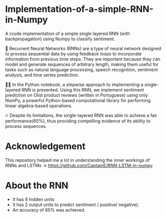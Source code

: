 # Implementation-of-a-simple-RNN-in-Numpy
A crude implementation of a simple single layered RNN (with backpropagation) using Numpy to classify sentiment.


🧠 Recurrent Neural Networks (RNNs) are a type of neural network designed to process sequential data by using feedback loops to incorporate information from previous time steps. They are important because they can model and generate sequences of arbitrary length, making them useful for tasks such as natural language processing, speech recognition, sentiment analysis, and time series prediction.


👨‍💻 In the Python notebook, a stepwise approach to implementing a single-layered RNN is presented. Using this RNN, we implement sentiment prediction on Olist product reviews (written in Portuguese) using only NumPy, a powerful Python-based computational library for performing linear algebra-based operations. 


🔥 Despite its limitations, the single-layered RNN was able to achieve a fair performance(65%), thus providing compelling evidence of its ability to process sequences.

# Acknowledgement

This repository helped me a lot in understanding the inner workings of RNNs and LSTMs -> https://github.com/CaptainE/RNN-LSTM-in-numpy

# About the RNN

* It has 8 hidden units
* It has 2 output units to predict sentiment ( positive/ negative).
* An accuracy of 65% was achieved.
